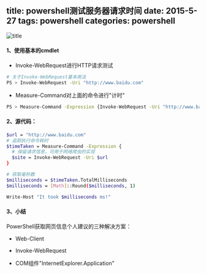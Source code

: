 title: powershell测试服务器请求时间
date: 2015-5-27
tags: powershell
categories: powershell
---
![title](/img/title/4.jpg)

#### 1、使用基本的cmdlet
+ Invoke-WebRequest进行HTTP请求测试

```Bash
# 关于Invoke-WebRequest基本用法
PS > Invoke-WebRequest -Uri "http://www.baidu.com"

```

+ Measure-Command对上面的命令进行"计时"

```Bash
PS > Measure-Command -Expression {Invoke-WebRequest -Uri "http://www.baidu.com"}
```

<!--more-->

#### 2、源代码：

```Bash
$url = "http://www.baidu.com"
# 追踪执行命令耗时
$timeTaken = Measure-Command -Expression {
  # 保留请求信息，可用于网络爬虫的实现
  $site = Invoke-WebRequest -Uri $url
}

# 获取毫秒数
$milliseconds = $timeTaken.TotalMilliseconds
$milliseconds = [Math]::Round($milliseconds, 1)

Write-Host "It took $milliseconds ms!"
```

#### 3、小结

PowerShell获取网页信息个人建议的三种解决方案：

+ Web-Client

+ Invoke-WebRequest

+ COM组件"InternetExplorer.Application"
